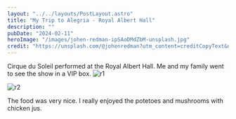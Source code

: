 ```yaml
---
layout: "../../layouts/PostLayout.astro"
title: "My Trip to Alegria - Royal Albert Hall"
description: ""
pubDate: "2024-02-11"
heroImage: "/images/johen-redman-ipSAoDMdZbM-unsplash.jpg"
credit: "https://unsplash.com/@johenredman?utm_content=creditCopyText&utm_medium=referral&utm_source=unsplash"  
---
```

Cirque du Soleil performed at the Royal Albert Hall. Me and my family went to see the show in a VIP box.
<img src="https://eniseperera-media.s3.eu-west-2.amazonaws.com/feb-24/IMG_2758.png" alt="r1" />

<img src="https://eniseperera-media.s3.eu-west-2.amazonaws.com/feb-24/IMG_2764.png" alt="r2" />

The food was very nice. I really enjoyed the potetoes and mushrooms with chicken jus.
